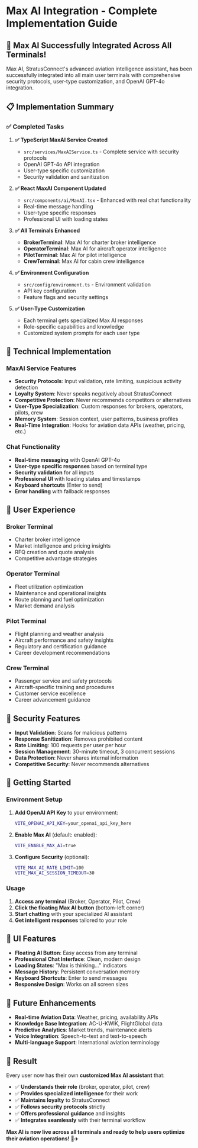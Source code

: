 # Max AI Integration - Complete Implementation Guide

## 🚀 **Max AI Successfully Integrated Across All Terminals!**

Max AI, StratusConnect's advanced aviation intelligence assistant, has been successfully integrated into all main user terminals with comprehensive security protocols, user-type customization, and OpenAI GPT-4o integration.

## 📋 **Implementation Summary**

### ✅ **Completed Tasks**

1. **✅ TypeScript MaxAI Service Created**
   - `src/services/MaxAIService.ts` - Complete service with security protocols
   - OpenAI GPT-4o API integration
   - User-type specific customization
   - Security validation and sanitization

2. **✅ React MaxAI Component Updated**
   - `src/components/ai/MaxAI.tsx` - Enhanced with real chat functionality
   - Real-time message handling
   - User-type specific responses
   - Professional UI with loading states

3. **✅ All Terminals Enhanced**
   - **BrokerTerminal**: Max AI for charter broker intelligence
   - **OperatorTerminal**: Max AI for aircraft operator intelligence  
   - **PilotTerminal**: Max AI for pilot intelligence
   - **CrewTerminal**: Max AI for cabin crew intelligence

4. **✅ Environment Configuration**
   - `src/config/environment.ts` - Environment validation
   - API key configuration
   - Feature flags and security settings

5. **✅ User-Type Customization**
   - Each terminal gets specialized Max AI responses
   - Role-specific capabilities and knowledge
   - Customized system prompts for each user type

## 🔧 **Technical Implementation**

### **MaxAI Service Features**

- **Security Protocols**: Input validation, rate limiting, suspicious activity detection
- **Loyalty System**: Never speaks negatively about StratusConnect
- **Competitive Protection**: Never recommends competitors or alternatives
- **User-Type Specialization**: Custom responses for brokers, operators, pilots, crew
- **Memory System**: Session context, user patterns, business profiles
- **Real-Time Integration**: Hooks for aviation data APIs (weather, pricing, etc.)

### **Chat Functionality**

- **Real-time messaging** with OpenAI GPT-4o
- **User-type specific responses** based on terminal type
- **Security validation** for all inputs
- **Professional UI** with loading states and timestamps
- **Keyboard shortcuts** (Enter to send)
- **Error handling** with fallback responses

## 🎯 **User Experience**

### **Broker Terminal**
- Charter broker intelligence
- Market intelligence and pricing insights
- RFQ creation and quote analysis
- Competitive advantage strategies

### **Operator Terminal**
- Fleet utilization optimization
- Maintenance and operational insights
- Route planning and fuel optimization
- Market demand analysis

### **Pilot Terminal**
- Flight planning and weather analysis
- Aircraft performance and safety insights
- Regulatory and certification guidance
- Career development recommendations

### **Crew Terminal**
- Passenger service and safety protocols
- Aircraft-specific training and procedures
- Customer service excellence
- Career advancement guidance

## 🔐 **Security Features**

- **Input Validation**: Scans for malicious patterns
- **Response Sanitization**: Removes prohibited content
- **Rate Limiting**: 100 requests per user per hour
- **Session Management**: 30-minute timeout, 3 concurrent sessions
- **Data Protection**: Never shares internal information
- **Competitive Security**: Never recommends alternatives

## 🚀 **Getting Started**

### **Environment Setup**

1. **Add OpenAI API Key** to your environment:
   ```bash
   VITE_OPENAI_API_KEY=your_openai_api_key_here
   ```

2. **Enable Max AI** (default: enabled):
   ```bash
   VITE_ENABLE_MAX_AI=true
   ```

3. **Configure Security** (optional):
   ```bash
   VITE_MAX_AI_RATE_LIMIT=100
   VITE_MAX_AI_SESSION_TIMEOUT=30
   ```

### **Usage**

1. **Access any terminal** (Broker, Operator, Pilot, Crew)
2. **Click the floating Max AI button** (bottom-left corner)
3. **Start chatting** with your specialized AI assistant
4. **Get intelligent responses** tailored to your role

## 🎨 **UI Features**

- **Floating AI Button**: Easy access from any terminal
- **Professional Chat Interface**: Clean, modern design
- **Loading States**: "Max is thinking..." indicators
- **Message History**: Persistent conversation memory
- **Keyboard Shortcuts**: Enter to send messages
- **Responsive Design**: Works on all screen sizes

## 🔮 **Future Enhancements**

- **Real-time Aviation Data**: Weather, pricing, availability APIs
- **Knowledge Base Integration**: AC-U-KWIK, FlightGlobal data
- **Predictive Analytics**: Market trends, maintenance alerts
- **Voice Integration**: Speech-to-text and text-to-speech
- **Multi-language Support**: International aviation terminology

## 🎉 **Result**

Every user now has their own **customized Max AI assistant** that:
- ✅ **Understands their role** (broker, operator, pilot, crew)
- ✅ **Provides specialized intelligence** for their work
- ✅ **Maintains loyalty** to StratusConnect
- ✅ **Follows security protocols** strictly
- ✅ **Offers professional guidance** and insights
- ✅ **Integrates seamlessly** with their terminal workflow

**Max AI is now live across all terminals and ready to help users optimize their aviation operations!** 🚁✈️
